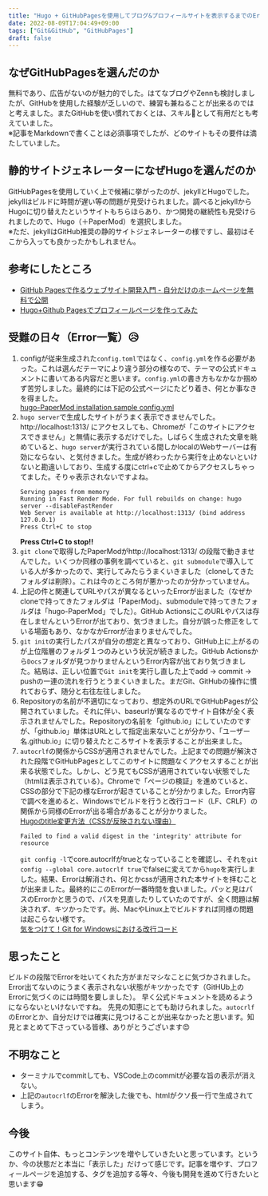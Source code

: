 ```yaml
---
title: "Hugo + GitHubPagesを使用してブログ&プロフィールサイトを表示するまでのError一覧など"
date: 2022-08-09T17:04:49+09:00
tags: ["Git&GitHub", "GitHubPages"]
draft: false
---
```

## なぜGitHubPagesを選んだのか
無料であり、広告がないのが魅力的でした。はてなブログやZennも検討しましたが、GitHubを使用した経験が乏しいので、練習も兼ねることが出来るのではと考えました。またGitHubを使い慣れておくとは、スキル💪として有用だとも考えていました。  
※記事をMarkdownで書くことは必須事項でしたが、どのサイトもその要件は満たしていました。
## 静的サイトジェネレーターになぜHugoを選んだのか
GitHubPagesを使用していく上で候補に挙がったのが、jekyllとHugoでした。jekyllはビルドに時間が遅い等の問題が見受けられました。調べるとjekyllからHugoに切り替えたというサイトもちらほらあり、かつ開発の継続性も見受けられましたので、Hugo（＋PaperMod）を選択しました。  
※ただ、jekyllはGitHub推奨の静的サイトジェネレーターの様ですし、最初はそこから入っても良かったかもしれません。  
## 参考にしたところ
- [GitHub Pagesで作るウェブサイト開発入門 - 自分だけのホームページを無料で公開](https://www.amazon.co.jp/GitHub-Pages%E3%81%A7%E4%BD%9C%E3%82%8B%E3%82%A6%E3%82%A7%E3%83%96%E3%82%B5%E3%82%A4%E3%83%88%E9%96%8B%E7%99%BA%E5%85%A5%E9%96%80-%E8%87%AA%E5%88%86%E3%81%A0%E3%81%91%E3%81%AE%E3%83%9B%E3%83%BC%E3%83%A0%E3%83%9A%E3%83%BC%E3%82%B8%E3%82%92%E7%84%A1%E6%96%99%E3%81%A7%E5%85%AC%E9%96%8B-%E3%83%8A%E3%82%AB%E3%83%8E%E3%83%92%E3%83%88%E3%82%B7-ebook/dp/B07FJNT3FS/ref=sr_1_2?__mk_ja_JP=%E3%82%AB%E3%82%BF%E3%82%AB%E3%83%8A&crid=14XX5DIQLN6GW&keywords=hugo+github+pages&qid=1660039652&sprefix=hugo+githubpage%2Caps%2C174&sr=8-2)
- [Hugo+Github Pagesでプロフィールページを作ってみた](https://zenn.dev/okaponta/articles/c302f58507febc)
## 受難の日々（Error一覧）😥
1. configが従来生成された`config.toml`ではなく、`config.yml`を作る必要があった。これは選んだテーマにより違う部分の様なので、テーマの公式ドキュメントに書いてある内容だと思います。`config.yml`の書き方もなかなか掴めず苦労しました。最終的には下記の公式ページにたどり着き、何とか事なきを得ました。  
[hugo-PaperMod installation sample config.yml](https://github.com/adityatelange/hugo-PaperMod/wiki/Installation#sample-configyml)
2. `hugo server`で生成したサイトがうまく表示できませんでした。http://localhost:1313/ にアクセスしても、Chromeが「このサイトにアクセスできません」と無情に表示するだけでした。しばらく生成された文章を眺めていると、`hugo server`が実行されている間しかlocalのWebサーバーは有効にならない、と気付きました。生成が終わったから実行を止めないといけないと勘違いしており、生成する度にctrl+cで止めてからアクセスしちゃってました。そりゃ表示されないですよね。  
    ```none
    Serving pages from memory
    Running in Fast Render Mode. For full rebuilds on change: hugo server --disableFastRender
    Web Server is available at http://localhost:1313/ (bind address 127.0.0.1)
    Press Ctrl+C to stop
    ```
    **Press Ctrl+C to stop!!**
3. `git clone`で取得したPaperModがhttp://localhost:1313/ の段階で動きませんでした。いくつか同様の事例を調べていると、`git submodule`で導入している人が多かったので、実行してみたらうまくいきました（cloneしてきたフォルダは削除）。これは今のところ何が悪かったのか分かっていません。
4. 上記の件と関連してURLやパスが異なるといったErrorが出ました（なぜかcloneで持ってきたフォルダは「PaperMod」、submoduleで持ってきたフォルダは「hugo-PaperMod」でした）。GitHub ActionsにこのURLやパスは存在しませんというErrorが出ており、気づきました。自分が誤った修正をしている場面もあり、なかなかErrorが治まりませんでした。
5. `git init`の実行したパスが自分の想定と異なっており、GitHub上に上がるのが上位階層のフォルダ１つのみという状況が続きました。GitHub Actionsから`Docs`フォルダが見つかりませんというError内容が出ており気づきました。結局は、正しい位置で`Git init`を実行し直した上でadd → commit → pushの一連の流れを行うとうまくいきました。まだGit、GitHubの操作に慣れておらず、随分と右往左往しました。
6. Repositoryの名前が不適切になっており、想定外のURLでGitHubPagesが公開されていました。それに伴い、baseurlが異なるのでサイト自体が全く表示されませんでした。Repositoryの名前を「github.io」にしていたのですが、「github.io」単体はURLとして指定出来ないことが分かり、「ユーザー名.github.io」に切り替えたところサイトを表示することが出来ました。
7. `autocrlf`の関係からCSSが適用されませんでした。上記までの問題が解決された段階でGitHubPagesとしてこのサイトに問題なくアクセスすることが出来る状態でした。しかし、どう見てもCSSが適用されていない状態でした（htmlは表示されている）。Chromeで「ページの検証」を進めていると、CSSの部分で下記の様なErrorが起きていることが分かりました。Error内容で調べを進めると、Windowsでビルドを行うと改行コード（LF、CRLF）の関係から同様のErrorが出る場合があることが分かりました。  
[Hugoのtitle変更方法（CSSが反映されない理由）](https://snyt45.com/exJPd8zRS)  
    ```none
    Failed to find a valid digest in the 'integrity' attribute for resource
    ```
    `git config -l`でcore.autocrlfがtrueとなっていることを確認し、それを`git config --global core.autocrlf true`でfalseに変えてから`hugo`を実行しました。結果、Errorは解消され、何とかcssが適用された本サイトを拝むことが出来ました。最終的にこのErrorが一番時間を食いました。パッと見はパスのErrorかと思うので、パスを見直したりしていたのですが、全く問題は解決されず、キツかったです。尚、MacやLinux上でビルドすれば同様の問題は起こらない様です。  
    [気をつけて！Git for Windowsにおける改行コード](https://qiita.com/uggds/items/00a1974ec4f115616580)
## 思ったこと
ビルドの段階でErrorを吐いてくれた方がまだマシなことに気づかされました。Error出てないのにうまく表示されない状態がキツかったです（GitHUb上のErrorに気づくのには時間を要しました）。 早く公式ドキュメントを読めるようにならないといけないですね。 
先見の知恵にとても助けられました。`autocrlf`のErrorとか、自分だけでは確実に見つけることが出来なかったと思います。知見とまとめて下さっている皆様、ありがとうございます😍
## 不明なこと
- ターミナルでcommitしても、VSCode上のcommitが必要な旨の表示が消えない。
- 上記の`autocrlf`のErrorを解決した後でも、htmlがクソ長一行で生成されてしまう。
## 今後
このサイト自体、もっとコンテンツを増やしていきたいと思っています。というか、今の状態だと本当に「表示した」だけって感じです。記事を増やす、プロフィールページを追加する、タグを追加する等々、今後も開発を進めて行きたいと思います😁